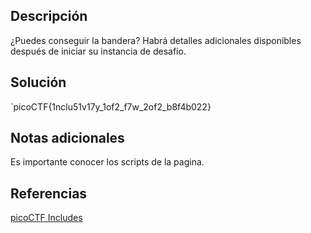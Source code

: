 ## Descripción
¿Puedes conseguir la bandera?
Habrá detalles adicionales disponibles después de iniciar su instancia de desafío.
## Solución
`picoCTF{1nclu51v17y_1of2_f7w_2of2_b8f4b022}
## Notas adicionales
Es importante conocer los scripts de la pagina.
## Referencias
[picoCTF Includes](https://www.youtube.com/watch?v=ooIOLVbMdyA)
